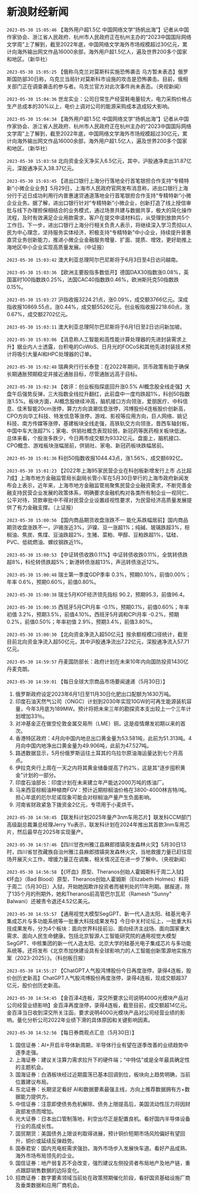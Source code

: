 # 新浪财经新闻
`2023-05-30 15:05:46` 【海外用户超1.5亿 中国网络文学“扬帆出海”】记者从中国作家协会、浙江省人民政府、杭州市人民政府正在杭州主办的“2023中国国际网络文学周”上了解到，截至2022年底，中国网络文学海外市场规模超过30亿元，累计向海外输出网文作品16000余部，海外用户超1.5亿人，遍及世界200多个国家和地区。（新华社）

`2023-05-30 15:05:25` 【俄称乌克兰对莫斯科实施恐怖袭击 乌方暂未表态】俄罗斯国防部30日称，乌克兰当局针对莫斯科市设施的攻击是恐怖袭击。目前，俄相关部门正在调查袭击的参与者。乌克兰官方对此次事件尚未表态。（央视新闻）

`2023-05-30 15:04:36` 世龙实业：公司日常生产经营耗电量较大，电力采购价格占生产总成本的30%以上，电价上调对公司的能源采购成本造成较大影响。

`2023-05-30 15:04:34` 【海外用户超1.5亿 中国网络文学“扬帆出海”】记者从中国作家协会、浙江省人民政府、杭州市人民政府正在杭州主办的“2023中国国际网络文学周”上了解到，截至2022年底，中国网络文学海外市场规模超过30亿元，累计向海外输出网文作品16000余部，海外用户超1.5亿人，遍及世界200多个国家和地区。（新华社）

`2023-05-30 15:03:58` 北向资金全天净买入6.5亿元，其中，沪股通净卖出31.87亿元，深股通净买入38.37亿元。

`2023-05-30 15:03:45` 【进出口银行上海分行落地全行首笔银担合作支持“专精特新”小微企业业务】5月29日，上海市人民政府官网发布消息称，进出口银行上海分行于近日成功利用行内普惠速贷通道落地全行首笔银担合作支持“专精特新”小微企业业务。据了解，进出口银行针对“专精特新”小微企业，创新打造了线上授信审批与线下办理担保相结合的业务模式，通过场景共建与数据共享，极大的简化操作流程，及时有效满足企业用款需求，客户在提交申请材料后，从受理到放款共5个工作日。下一步，进出口银行上海分行相关负责人表示，将继续深入学习贯彻以人民为中心理念，坚持服务实体经济，积极支持“专精特新”中小企业，持续提升普惠直贷业务创新能力，推进小微企业金融服务增量、扩面、提质、增效，更好助推上海地区中小企业实现高质量发展。（中证报）

`2023-05-30 15:03:42` 澳大利亚总理阿尔巴尼斯将于6月3日至4日访问越南。

`2023-05-30 15:03:36` 【欧洲主要股指多数低开】德国DAX30指数涨0.08%，英国富时100指数跌0.25%，法国CAC40指数跌0.46%，欧洲斯托克50指数跌0.15%。

`2023-05-30 15:03:27` 沪指收报3224.21点，涨0.09%，成交额3766亿元。深成指收报10869.55点，涨0.44%，成交额5526亿元。创业板指收报2218.60点，涨0.67%，成交额2702亿元。

`2023-05-30 15:03:11` 澳大利亚总理阿尔巴尼斯将于6月1日至2日访问新加坡。

`2023-05-30 15:03:06` 【消息称人工智能和高性能计算处理器的先进封装需求上升】据业内人士透露，台积电的CoWoS、日月光的FOCoS和其他先进封装技术预计将吸引大量AI和HPC处理器的订单。

`2023-05-30 15:02:48` 瑞典央行行长泰登：在2022年期间，货币政策有助于确保长期通胀预期稳定并接近通胀目标，尽管通胀远高于目标。

`2023-05-30 15:02:34` 【收评：创业板指探底回升涨0.5% AI概念股全线走强】大盘午后强势反弹，三大指数全线拉升翻红，此前盘中一度均跌超1%，科创50指数涨1.5%。板块方面，AI概念股继续冲高，脑机接口方向领涨，爱朋医疗、中科信息、佳禾智能20cm涨停，算力方向浪潮信息涨停，鸿博股份4连板股价创新高，CPO方向华工科技、特发信息等涨停，游戏、影视等应用方向，巨人网络、姚记科技、南方传媒等涨停，基建板块全线走强，高铁轨交方向领涨，晋西车轴封板，中国中车大涨超7%；家电、供销社概念表现较弱，新冠药等医药相关板块低迷。总体来看，个股涨多跌少，今日两市成交额为9332亿元。盘面上，脑机接口、CPO概念、游戏板块涨幅居前，供销社、家电、新冠药板块跌幅居前。

`2023-05-30 15:01:36` 科创50指数收报1044.43点，涨1.56%，成交额692亿。

`2023-05-30 15:01:23` 【2022年上海95家民营企业在科创板新增发行上市 占比超7成】上海市地方金融监管局长副局长管小军在5月30日举行的上海市政府新闻发布会上表示，近年来，上海市地方金融监管局聚焦民营企业融资需求，不断完善金融支持民营企业发展的政策体系，明确要求金融机构对各类所有制企业一视同仁、公平对待，贷款审批中不得对民营企业设置歧视性要求，为民营经济高质量发展提供了有力金融支撑。（上证报）

`2023-05-30 15:00:56` 【国内商品期货收盘涨跌不一 能化系跌幅居前】国内商品期货收盘涨跌不一，沪锡涨近3%，沪镍、豆一涨超1%；纯碱、玻璃跌超3%，棕榈油、焦炭、焦煤、豆油跌超2%，生猪、菜粕、甲醇、豆粕跌超1%，锰硅、PVC、低硫燃油、螺纹钢跌近1%。

`2023-05-30 15:00:53` 【中证转债收跌0.11%】中证转债收跌0.11%，全筑转债跌超8%，科伦转债跌超5%；新港转债涨超13%，声迅转债涨近12%。

`2023-05-30 15:00:48` 瑞士第一季度GDP季率 0.3%，预期0.10%，前值0.00%；年率 0.6%，预期0.60%，前值0.80%。

`2023-05-30 15:00:38` 瑞士5月KOF经济领先指标 90.2，预期95.3，前值96.4。

`2023-05-30 15:00:35` 西班牙5月CPI月率 -0.1%，预期0.1%，前值0.60%；年率初值 3.2%，预期3.5%，前值4.10%。西班牙5月调和CPI月率 -0.2%，预期0.2%，前值0.50%；年率初值 2.9%，预期3.4%，前值3.80%。

`2023-05-30 15:00:30` 【北向资金净流入超50亿元】按余额规模口径统计，截至目前北向资金净流入超50亿元，其中沪股通净流出7.22亿元，深股通净流入57.71亿元。

`2023-05-30 14:59:57` 丹麦国防部长：政府计划在未来10年内向国防投资1430亿丹麦克朗。

`2023-05-30 14:59:01` 【每日全球大宗商品市场要闻速递（5月30日）】
1. 俄罗斯政府设定2023年6月1日至11月30日化肥出口配额为1630万吨。
2. 印度石油天然气公司（ONGC）计划到2030年实现10GW的可再生能源装机容量，今年3月底为189MW。预计将把未来三年的勘探资本支出较上一个三年计划增加33％。
3. 对冲基金正在做空伦敦金属交易所（LME）铜，这是疫情爆发初期以来的首次。
4. 香港特区政府：4月向中国内地总出口黄金量为53.581吨，此前为51.313吨。4月向中国内地净出口黄金量为49.906吨，此前为47.527吨。
5. 路透数据显示，5月份俄罗斯运往土耳其的乌拉尔原油海运量达到七个月高点。
6. 伊拉克央行上周在一天之内将其黄金储备提高了约2%，这是其“逐步囤积黄金”计划的一部分。
7. 印度石油部长：印度计划在未来建立年产能达2000万吨的炼油厂。
8. 马来西亚棕榈油种植商FGV：预计近期棕榈油价格在3800-4000林吉特/吨。担心年底的厄尔尼诺现象可能会对棕榈油产量产生负面影响。
9. 河南省财政紧急下拨资金2亿元，专项用于小麦烘干。

`2023-05-30 14:58:45` 【联发科计划2025年量产3nm车用芯片】联发科CCM部门高级副总裁兼总经理Jerry Yu表示，联发科计划在2024年推出其首款3nm车用芯片，然后最早在2025年实现量产。

`2023-05-30 14:57:46` 【四川甘孜州雅江县麻郎措镇突发森林火灾】5月30日13时，四川省甘孜藏族自治州雅江县麻郎措镇突发森林火灾，当地救援力量已赶往现场开展灭火工作，增援力量正在调集，相关情况正在进一步了解中。（央视新闻）

`2023-05-30 14:56:58` 【《坏血》原型、Theranos创始人霍姆斯料于周二入狱】《坏血》（Bad Blood）原型、Theranos创始人霍姆斯（Elizabeth Holmes）料将于周二（5月30日）入狱，开始她因欺诈投资者而被判处的11年刑期。据报道，除了135个月的刑期外，她和Theranos前高管巴尔瓦尼（Ramesh "Sunny" Balwani）还被责令退还4.52亿美元。

`2023-05-30 14:55:57` 【通用视觉大模型SegGPT、新一代人造太阳、硅基光电子集成芯片与多功能系统等一批重大科技成果发布】今日中关村论坛上，一批重大科技成果发布，分为4个板块：面向世界科技前沿、面向经济主战场、面向国家重大需求、面向人民生命健康。包括北京智源人工智能研究院的通用视觉大模型SegGPT、中核集团的新一代人造太阳、北京大学的硅基光电子集成芯片与多功能系统等。还将发布《北京市加快建设具有全球影响力的人工智能创新策源地实施方案（2023-2025）》。（科创板日报）

`2023-05-30 14:55:27` 【ChatGPT人气股鸿博股份今日再度涨停，录得4连板，股价创历史新高】ChatGPT人气股鸿博股份再度涨停，录得4连板，现成交额超37亿元，股价创历史新高。

`2023-05-30 14:54:45` 【金百泽4连板，深交所要求公司说明400G光模块产品对公司经营业绩影响】金百泽再度涨停，录得4连板，截至目前，成交额超14亿元。金百泽当日收到深交所关注函，要求说明400G光模块产品对公司经营业绩的影响。量化分析公司2022年业绩下滑的具体原因和关键影响因素。

`2023-05-30 14:52:56` 【每日券商观点汇总（5月30日）】
1. 国信证券：AI+开启半导体新周期，半导体行业有望在逐季改善的业绩趋势中逐季走强。
2. 上海证券：建议关注算力需求拉升下的硬件端；“中特估”或是全年最具确定性的主题机会。
3. 国海证券：白酒板块经过近期震荡已基本回调到位，板块向上趋势明确，当前位置建议布局。
4. 东北证券：长期坚定看好 AI和数据要素最强主线，方向上推荐数据拥有方+数据能力提供方。
5. 中信证券：注意即使债务危机解除、债务上限提高后，美国流动性压力将因财政部发债而增加。
6. 光大证券：日本出口管制落地，利空出尽正是配置良机。看好国内半导体设备行业的高成长性。
7. 国贸期货：美国债务上限谈判取得进展，预计铜价短期市场风险偏好有望回升，铜价或延续反弹趋势。
8. 国泰君安：国内充电桩需求强劲，海外市场步入发展快车道。看好产品成熟、海外市场布局领先的企业。
9. 国信证券：地产弱复苏不会改变，强烈建议左侧投资者布局地产及地产链，重点跟踪销售数据的边际变化。
10. 招商证券：数字要素领域当前处在政策预期催化阶段，看好国资基础设施厂商及垂类数据和应用厂商机会。

